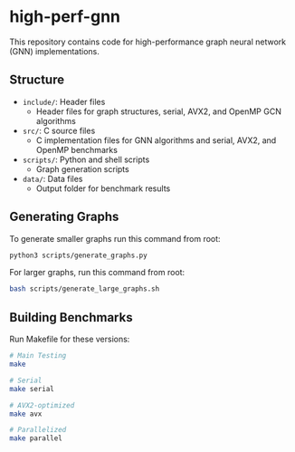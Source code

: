 # high-perf-gnn

This repository contains code for high-performance graph neural network (GNN) implementations.

## Structure

- `include/`: Header files
  - Header files for graph structures, serial, AVX2, and OpenMP GCN algorithms
- `src/`: C source files
  - C implementation files for GNN algorithms and serial, AVX2, and OpenMP benchmarks
- `scripts/`: Python and shell scripts
  - Graph generation scripts
- `data/`: Data files
  - Output folder for benchmark results

  
## Generating Graphs

To generate smaller graphs run this command from root:

```bash
python3 scripts/generate_graphs.py
```
For larger graphs, run this command from root:

```bash
bash scripts/generate_large_graphs.sh
```

## Building Benchmarks

Run Makefile for these versions:

```bash
# Main Testing
make

# Serial
make serial

# AVX2-optimized
make avx

# Parallelized
make parallel
```